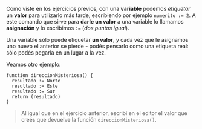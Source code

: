 Como viste en los ejercicios previos, con una **variable** podemos _etiquetar_ un **valor** para utilizarlo más tarde, escribiendo por ejemplo `numerito := 2`. A este comando que sirve para **darle un valor** a una variable lo llamamos **asignación** y lo escribimos `:=` (_dos puntos igual_).

Una variable sólo puede etiquetar **un valor**, y cada vez que le asignamos uno nuevo el anterior se pierde - podés pensarlo como una etiqueta real: sólo podés pegarla en un lugar a la vez. 

Veamos otro ejemplo:

```gobstones
function direccionMisteriosa() {
  resultado := Norte
  resultado := Este
  resultado := Sur
  return (resultado)
}
```

> Al igual que en el ejercicio anterior, escribí en el editor el valor que creés que devuelve la función `direccionMisteriosa()`.